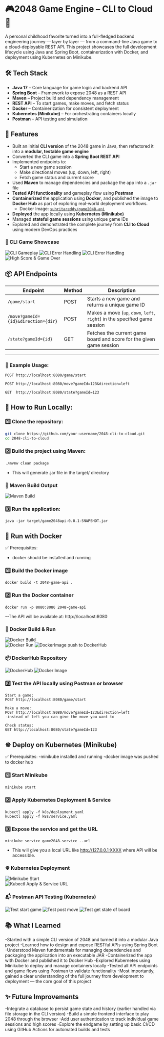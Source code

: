 # 🎮2048 Game Engine – CLI to Cloud 🚀
A personal childhood favorite turned into a full-fledged backend engineering journey — layer by layer — from a command-line Java game to a cloud-deployable REST API. This project showcases the full development lifecycle using Java and Spring Boot, containerization with Docker, and deployment using Kubernetes on Minikube.

## 🛠️ Tech Stack

- **Java 17** – Core language for game logic and backend API
- **Spring Boot** – Framework to expose 2048 as a REST API  
- **Maven** – Project build and dependency management  
- **REST API** – To start games, make moves, and fetch status  
- **Docker** – Containerization for consistent deployment  
- **Kubernetes (Minikube)** – For orchestrating containers locally  
- **Postman** – API testing and simulation  

## 🎯 Features

- Built an initial **CLI version** of the 2048 game in Java, then refactored it into a **modular, testable game engine**  
- Converted the CLI game into a **Spring Boot REST API**  
- Implemented endpoints to:  
  - Start a new game session  
  - Make directional moves (up, down, left, right)  
  - Fetch game status and current score  
- Used **Maven** to manage dependencies and package the app into a `.jar` file  
- **Tested API functionality** and gameplay flow using **Postman**  
- **Containerized** the application using **Docker**, and published the image to **Docker Hub** as part of exploring real-world deployment workflows.  
  - Docker Image: [`suhritareddy/game2048-api`](https://hub.docker.com/r/suhritareddy/game2048-api)  
- **Deployed** the app locally using **Kubernetes (Minikube)**  
- Managed **stateful game sessions** using unique game IDs  
- Explored and demonstrated the complete journey from **CLI to Cloud** using modern DevOps practices

### 📸 CLI Game Showcase

![CLI Gameplay](screenshots/cliboard.png)
![CLI Error Handling](screenshots/cli_eh1.png)
![CLI Error Handling](screenshots/cli_eh2.png)
![High Score & Game Over](screenshots/cli_highscore.png)


## 📦 API Endpoints

| Endpoint                                  | Method | Description                                                                |
|-------------------------------------------|--------|----------------------------------------------------------------------------|
| `/game/start`                             | POST   | Starts a new game and returns a unique game ID                             |
| `/move?gameId={id}&direction={dir}`       | POST   | Makes a move (`up`, `down`, `left`, `right`) in the specified game session |
| `/state?gameId={id}`                      | GET    | Fetches the current game board and score for the given game session        |

---

### 🔄 Example Usage:
```http
POST http://localhost:8080/game/start

POST http://localhost:8080/move?gameId=123&direction=left

GET  http://localhost:8080/state?gameId=123
```

## 🔧 How to Run Locally:

### 1️⃣ Clone the repository:
``` bash
git clone https://github.com/your-username/2048-cli-to-cloud.git
cd 2048-cli-to-cloud
```
### 2️⃣ Build the project using Maven:
```bash
./mvnw clean package
```
- This will generate .jar file in the target/ directory

### 🧱 Maven Build Output

![Maven Build](screenshots/maven.png)


### 3️⃣ Run the application:
```
java -jar target/game2048api-0.0.1-SNAPSHOT.jar
```

## 🐳 Run with Docker 
✅ Prerequisites:
- docker should be installed and running

### 1️⃣ Build the Docker image
```
docker build -t 2048-game-api .
```
### 2️⃣ Run the Docker container
```
docker run -p 8080:8080 2048-game-api
```
--The API will be available at: http://localhost:8080

### 🐋 Docker Build & Run

![Docker Build](screenshots/dockerbuild.png)  
![Docker Run](screenshots/dockerrun.png)
![DockerImage push to DockerHub](screenshots/dockerhubpush.png)

### 📦 DockerHub Repository

![DockerHub](screenshots/dockerhub.png)
![Docker Image](https://hub.docker.com/repository/docker/suhritareddy/game2048-api)

### 3️⃣ Test the API locally using Postman or browser
```
Start a game:
POST http://localhost:8080/game/start

Make a move:
POST http://localhost:8080/move?gameId=123&direction=left
-instead of left you can give the move you want to

Check status:
GET http://localhost:8080/state?gameId=123
```

## ☸️ Deploy on Kubernetes (Minikube)
✅ Prerequisites:
-minikube installed and running
-docker image was pushed to docker hub

### 1️⃣ Start Minikube
```bash
minikube start
```
### 2️⃣ Apply Kubernetes Deployment & Service
```
kubectl apply -f k8s/deployment.yaml
kubectl apply -f k8s/service.yaml
```
### 3️⃣ Expose the service and get the URL
```
minikube service game2048-service --url
```
- This will give you a local URL like http://127.0.0.1:XXXX where API will be accessible.

### ☸️ Kubernetes Deployment

![Minikube Start](screenshots/minikube_start.png)  
![Kubectl Apply & Service URL](screenshots/kubestart.png)  

### 📬 Postman API Testing (Kubernetes)

![Test start game](screenshots/kubestartgame.png) 
![Test post move](screenshots/kubemove.png)
![Test get state of board](screenshots/kubegetstate.png)


## 📚 What I Learned

-Started with a simple CLI version of 2048 and turned it into a modular Java project
-Learned how to design and expose RESTful APIs using Spring Boot
-Understood Maven fundamentals for managing dependencies and packaging the application into an executable JAR
-Containerized the app with Docker and published it to Docker Hub
-Explored Kubernetes using Minikube to deploy and manage containers locally
-Tested all API endpoints and game flows using Postman to validate functionality
-Most importantly, gained a clear understanding of the full journey from development to deployment — the core goal of this project

## ✨ Future Improvements

-Integrate a database to persist game state and history (earlier handled via file storage in the CLI version)
-Build a simple frontend interface to play 2048 through the browser
-Add user authentication to track individual game sessions and high scores
-Explore the endgame by setting up basic CI/CD using GitHub Actions for automated builds and tests

